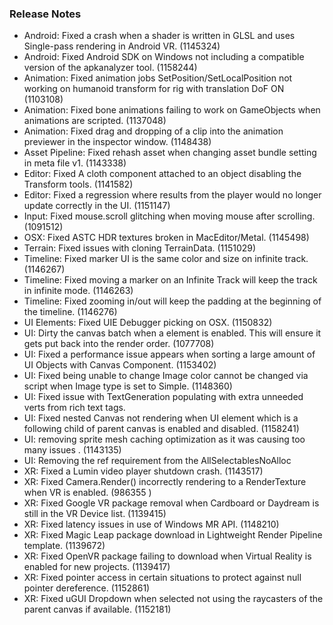 ### Release Notes

*   Android: Fixed a crash when a shader is written in GLSL and uses Single-pass rendering in Android VR. (1145324)
*   Android: Fixed Android SDK on Windows not including a compatible version of the apkanalyzer tool. (1158244)
*   Animation: Fixed animation jobs SetPosition/SetLocalPosition not working on humanoid transform for rig with translation DoF ON (1103108)
*   Animation: Fixed bone animations failing to work on GameObjects when animations are scripted. (1137048)
*   Animation: Fixed drag and dropping of a clip into the animation previewer in the inspector window. (1148438)
*   Asset Pipeline: Fixed rehash asset when changing asset bundle setting in meta file v1. (1143338)
*   Editor: Fixed A cloth component attached to an object disabling the Transform tools. (1141582)
*   Editor: Fixed a regression where results from the player would no longer update correctly in the UI. (1151147)
*   Input: Fixed mouse.scroll glitching when moving mouse after scrolling. (1091512)
*   OSX: Fixed ASTC HDR textures broken in MacEditor/Metal. (1145498)
*   Terrain: Fixed issues with cloning TerrainData. (1151029)
*   Timeline: Fixed marker UI is the same color and size on infinite track. (1146267)
*   Timeline: Fixed moving a marker on an Infinite Track will keep the track in infinite mode. (1146263)
*   Timeline: Fixed zooming in/out will keep the padding at the beginning of the timeline. (1146276)
*   UI Elements: Fixed UIE Debugger picking on OSX. (1150832)
*   UI: Dirty the canvas batch when a element is enabled. This will ensure it gets put back into the render order. (1077708)
*   UI: Fixed a performance issue appears when sorting a large amount of UI Objects with Canvas Component. (1153402)
*   UI: Fixed being unable to change Image color cannot be changed via script when Image type is set to Simple. (1148360)
*   UI: Fixed issue with TextGeneration populating with extra unneeded verts from rich text tags.
*   UI: Fixed nested Canvas not rendering when UI element which is a following child of parent canvas is enabled and disabled. (1158241)
*   UI: removing sprite mesh caching optimization as it was causing too many issues . (1143135)
*   UI: Removing the ref requirement from the AllSelectablesNoAlloc
*   XR: Fixed a Lumin video player shutdown crash. (1143517)
*   XR: Fixed Camera.Render() incorrectly rendering to a RenderTexture when VR is enabled. (986355 )
*   XR: Fixed Google VR package removal when Cardboard or Daydream is still in the VR Device list. (1139415)
*   XR: Fixed latency issues in use of Windows MR API. (1148210)
*   XR: Fixed Magic Leap package download in Lightweight Render Pipeline template. (1139672)
*   XR: Fixed OpenVR package failing to download when Virtual Reality is enabled for new projects. (1139417)
*   XR: Fixed pointer access in certain situations to protect against null pointer dereference. (1152861)
*   XR: Fixed uGUI Dropdown when selected not using the raycasters of the parent canvas if available. (1152181)
